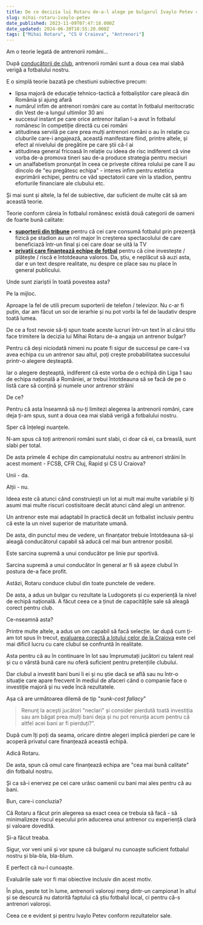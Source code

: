 ```yaml
---
title: De ce decizia lui Rotaru de-a-l alege pe bulgarul Ivaylo Petev ca antrenor al Craiovei pare una foarte bună
slug: mihai-rotaru-ivaylo-petev
date_published: 2023-11-09T07:47:18.000Z
date_updated: 2024-06-30T10:55:20.000Z
tags: ["Mihai Rotaru", "CS U Craiova", "Antrenori"]
---
```


Am o teorie legată de antrenorii români...

După [conducătorii de club](__GHOST_URL__/cea-mai-slaba-veriga-fotbalul-romanesc/), antrenorii români sunt a doua cea mai slabă verigă a fotbalului nostru.

E o simplă teorie bazată pe chestiuni subiective precum:

- lipsa majoră de educație tehnico-tactică a fotbaliștilor care pleacă din România și ajung afară
- numărul infim de antrenori români care au contat în fotbalul meritocratic din Vest de-a lungul ultimilor 30 ani
- succesul instant pe care orice antrenor italian l-a avut în fotbalul românesc în competiție directă cu cei români
- atitudinea servilă pe care prea mulți antrenori români o au în relație cu cluburile care-i angajează, această manifestare fiind, printre altele, și efect al nivelului de pregătire pe care știi că-l ai
- atitudinea general fricoasă în relație cu ideea de risc indiferent că vine vorba de-a promova tineri sau de-a produce strategia pentru meciuri
- un analfabetism pronunțat în ceea ce privește citirea rolului pe care îl au dincolo de "eu pregătesc echipa" - interes  infim pentru estetica exprimării echipei, pentru ce văd spectatorii care vin la stadion, pentru eforturile financiare ale clubului etc. 

Și mai sunt și altele, la fel de subiective, dar suficient de multe cât să am această teorie.

Teorie conform căreia în fotbalul românesc există două categorii de oameni de foarte bună calitate:

- [**suporterii din tribune**](__GHOST_URL__/cel-mai-important-obiectiv-liga1/) pentru că cei care consumă fotbalul prin prezență fizică pe stadion au un rol major în creșterea spectacolului de care beneficiază într-un final și cei care doar se uită la TV
- [**privații care finanțează echipe de fotbal**](__GHOST_URL__/importanta-patronului-in-fotbal/) pentru că cine investește / plătește / riscă e întotdeauna valoros. Da, știu, e neplăcut să auzi asta, dar e un text despre realitate, nu despre ce place sau nu place în general publicului.

Unde sunt ziariștii în toată povestea asta?

Pe la mijloc.

Aproape la fel de utili precum suporterii de telefon / televizor. Nu c-ar fi puțin, dar am făcut un soi de ierarhie și nu pot vorbi la fel de laudativ despre toată lumea.

De ce a fost nevoie să-ți spun toate aceste lucruri într-un text în al cărui titlu face trimitere la decizia lui Mihai Rotaru de-a angaja un antrenor bulgar?

Pentru că deși niciodată nimeni nu poate fi sigur de succesul pe care-l va avea echipa cu un antrenor sau altul, poți crește probabilitatea succesului printr-o alegere deșteaptă.

Iar o alegere deșteaptă, indiferent că este vorba de o echipă din Liga 1 sau de echipa națională a României, ar trebui întotdeauna să se facă de pe o listă care să conțină și numele unor antrenor străini

De ce?

Pentru că asta înseamnă să nu-ți limitezi alegerea la antrenorii români, care deja ți-am spus, sunt a doua cea mai slabă verigă a fotbalului nostru.

Sper că înțelegi nuanțele.

N-am spus că toți antrenorii români sunt slabi, ci doar că ei, ca breaslă, sunt slabi per total.

De asta primele 4 echipe din campionatului nostru au antrenori străini în acest moment - FCSB, CFR Cluj, Rapid și CS U Craiova?

Unii - da.

Alții - nu.

Ideea este că atunci când construiești un lot ai mult mai multe variabile și îți asumi mai multe riscuri costisitoare decât atunci când alegi un antrenor.

Un antrenor este mai adaptabil în practică decât un fotbalist inclusiv pentru că este la un nivel superior de maturitate umană.

De asta, din punctul meu de vedere, un finanțator trebuie întotdeauna să-și aleagă conducătorul capabil să aducă cel mai bun antrenor posibil.

Este sarcina supremă a unui conducător pe linie pur sportivă.

Sarcina supremă a unui conducător în general ar fi să așeze clubul în postura de-a face profit.

Astăzi, Rotaru conduce clubul din toate punctele de vedere.

De asta, a adus un bulgar cu rezultate la Ludogorets și cu experiență la nivel de echipă națională. A făcut ceea ce a ținut de capacitățile sale să aleagă corect pentru club.

Ce-nseamnă asta?

Printre multe altele, a adus un om capabil să facă selecție. Iar după cum ți-am tot spus în trecut, [evaluarea corectă a lotului celor de la Craiova](__GHOST_URL__/marea-problema-a-lui-radoi/) este cel mai dificil lucru cu care clubul se confruntă în realitate.

Asta pentru că au în continuare în lot sau împrumutați jucători cu talent real și cu o vârstă bună care nu oferă suficient pentru pretențiile clubului.

Dar clubul a investit bani buni îi ei și nu știe dacă se află sau nu într-o situație care apare frecvent în mediul de afaceri când o companie face o investiție majoră și nu vede încă rezultatele.

Așa că are următoarea dilemă de tip "*sunk-cost fallacy*"

> Renunț la acești jucători "neclari" și consider pierdută toată investiția sau am băgat prea mulți bani deja și nu pot renunța acum pentru că altfel acei bani ar fi pierduți?".

După cum îți poți da seama, oricare dintre alegeri implică pierderi pe care le acoperă privatul care finanțează această echipă.

Adică Rotaru.

De asta, spun că omul care finanțează echipa are "cea mai bună calitate" din fotbalul nostru. 

Și ca să-i enervez pe cei care urăsc oamenii cu bani mai ales pentru că au bani. 

Bun, care-i concluzia?

Că Rotaru a făcut prin alegerea sa exact ceea ce trebuia să facă - să minimalizeze riscul eșecului prin aducerea unui antrenor cu experiență clară și valoare dovedită.

Și-a făcut treaba.

Sigur, vor veni unii și vor spune că bulgarul nu cunoaște suficient fotbalul nostru și bla-bla, bla-blum.

E perfect că nu-l cunoaște.

Evaluările sale vor fi mai obiective inclusiv din acest motiv.

În plus, peste tot în lume, antrenorii valoroși merg dintr-un campionat în altul și se descurcă nu datorită faptului că știu fotbalul local, ci pentru că-s antrenori valoroși.

Ceea ce e evident și pentru Ivaylo Petev conform rezultatelor sale.
